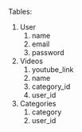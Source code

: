 Tables:

1. User
   1. name
   2. email
   3. password
2. Videos
   1. youtube_link
   2. name
   3. category_id
   4. user_id
3. Categories
   1. category
   2. user_id
